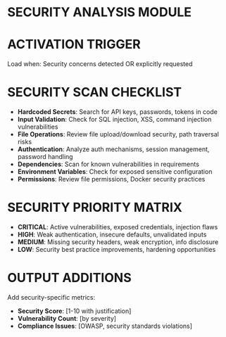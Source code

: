 # SECURITY ANALYSIS MODULE

# ACTIVATION TRIGGER
Load when: Security concerns detected OR explicitly requested

# SECURITY SCAN CHECKLIST
- **Hardcoded Secrets**: Search for API keys, passwords, tokens in code
- **Input Validation**: Check for SQL injection, XSS, command injection vulnerabilities  
- **File Operations**: Review file upload/download security, path traversal risks
- **Authentication**: Analyze auth mechanisms, session management, password handling
- **Dependencies**: Scan for known vulnerabilities in requirements
- **Environment Variables**: Check for exposed sensitive configuration
- **Permissions**: Review file permissions, Docker security practices

# SECURITY PRIORITY MATRIX
- **CRITICAL**: Active vulnerabilities, exposed credentials, injection flaws
- **HIGH**: Weak authentication, insecure defaults, unvalidated inputs
- **MEDIUM**: Missing security headers, weak encryption, info disclosure
- **LOW**: Security best practice improvements, hardening opportunities

# OUTPUT ADDITIONS
Add security-specific metrics:
- **Security Score**: [1-10 with justification]  
- **Vulnerability Count**: [by severity]
- **Compliance Issues**: [OWASP, security standards violations]